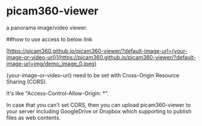 # picam360-viewer

a panorama image/video viewer.

##how to use
access to below link

[https://picam360.github.io/picam360-viewer/?default-image-url={your-image-or-video-url}](https://picam360.github.io/picam360-viewer/?default-image-url=img/demo_image_0.jpeg)

{your-image-or-video-url} need to be set with Cross-Origin Resource Sharing (CORS).

It's like "Access-Control-Allow-Origin: *".

In case that you can't set CORS, then you can upload picam360-viewer to your server including GoogleDrive or Dropbox which supporting to publish files as web contents. 
